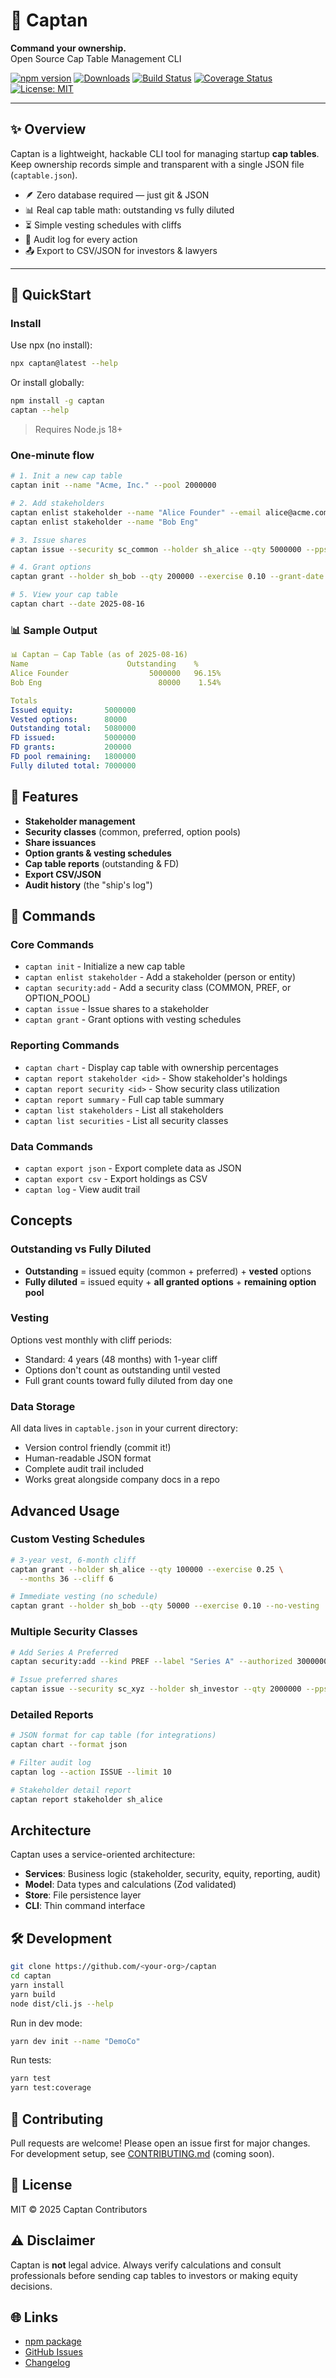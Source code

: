 # 🧭 Captan  
**Command your ownership.**  
Open Source Cap Table Management CLI

[![npm version](https://img.shields.io/npm/v/captan.svg?color=blue&logo=npm)](https://www.npmjs.com/package/captan)
[![Downloads](https://img.shields.io/npm/dm/captan.svg?color=green)](https://www.npmjs.com/package/captan)
[![Build Status](https://github.com/<your-org>/captan/actions/workflows/ci.yml/badge.svg)](https://github.com/<your-org>/captan/actions)
[![Coverage Status](https://coveralls.io/repos/github/<your-org>/captan/badge.svg?branch=main)](https://coveralls.io/github/<your-org>/captan?branch=main)
[![License: MIT](https://img.shields.io/badge/License-MIT-yellow.svg)](LICENSE)

---

## ✨ Overview
Captan is a lightweight, hackable CLI tool for managing startup **cap tables**.  
Keep ownership records simple and transparent with a single JSON file (`captable.json`).  

- 🪶 Zero database required — just git & JSON  
- 📊 Real cap table math: outstanding vs fully diluted  
- ⏳ Simple vesting schedules with cliffs  
- 📜 Audit log for every action  
- 📤 Export to CSV/JSON for investors & lawyers  

---

## 🚀 QuickStart

### Install
Use npx (no install):
```bash
npx captan@latest --help
```

Or install globally:
```bash
npm install -g captan
captan --help
```

> Requires Node.js 18+

### One-minute flow

```bash
# 1. Init a new cap table
captan init --name "Acme, Inc." --pool 2000000

# 2. Add stakeholders
captan enlist stakeholder --name "Alice Founder" --email alice@acme.com
captan enlist stakeholder --name "Bob Eng"

# 3. Issue shares
captan issue --security sc_common --holder sh_alice --qty 5000000 --pps 0.0001 --date 2024-01-02

# 4. Grant options
captan grant --holder sh_bob --qty 200000 --exercise 0.10 --grant-date 2024-04-01 --start 2024-04-01

# 5. View your cap table
captan chart --date 2025-08-16
```

### 📊 Sample Output
```yaml
📊 Captan — Cap Table (as of 2025-08-16)
Name                      Outstanding    %
Alice Founder                  5000000   96.15%
Bob Eng                          80000    1.54%

Totals
Issued equity:       5000000
Vested options:      80000
Outstanding total:   5080000
FD issued:           5000000
FD grants:           200000
FD pool remaining:   1800000
Fully diluted total: 7000000
```

## 🧩 Features

- **Stakeholder management**
- **Security classes** (common, preferred, option pools)
- **Share issuances**
- **Option grants & vesting schedules**
- **Cap table reports** (outstanding & FD)
- **Export CSV/JSON**
- **Audit history** (the "ship's log")

## 📖 Commands

### Core Commands
- `captan init` - Initialize a new cap table
- `captan enlist stakeholder` - Add a stakeholder (person or entity)
- `captan security:add` - Add a security class (COMMON, PREF, or OPTION_POOL)
- `captan issue` - Issue shares to a stakeholder
- `captan grant` - Grant options with vesting schedules

### Reporting Commands
- `captan chart` - Display cap table with ownership percentages
- `captan report stakeholder <id>` - Show stakeholder's holdings
- `captan report security <id>` - Show security class utilization
- `captan report summary` - Full cap table summary
- `captan list stakeholders` - List all stakeholders
- `captan list securities` - List all security classes

### Data Commands
- `captan export json` - Export complete data as JSON
- `captan export csv` - Export holdings as CSV
- `captan log` - View audit trail

## Concepts

### Outstanding vs Fully Diluted
- **Outstanding** = issued equity (common + preferred) + **vested** options
- **Fully diluted** = issued equity + **all granted options** + **remaining option pool**

### Vesting
Options vest monthly with cliff periods:
- Standard: 4 years (48 months) with 1-year cliff
- Options don't count as outstanding until vested
- Full grant counts toward fully diluted from day one

### Data Storage
All data lives in `captable.json` in your current directory:
- Version control friendly (commit it!)
- Human-readable JSON format
- Complete audit trail included
- Works great alongside company docs in a repo

## Advanced Usage

### Custom Vesting Schedules
```bash
# 3-year vest, 6-month cliff
captan grant --holder sh_alice --qty 100000 --exercise 0.25 \
  --months 36 --cliff 6

# Immediate vesting (no schedule)
captan grant --holder sh_bob --qty 50000 --exercise 0.10 --no-vesting
```

### Multiple Security Classes
```bash
# Add Series A Preferred
captan security:add --kind PREF --label "Series A" --authorized 3000000 --par 0.001

# Issue preferred shares
captan issue --security sc_xyz --holder sh_investor --qty 2000000 --pps 2.00
```

### Detailed Reports
```bash
# JSON format for cap table (for integrations)
captan chart --format json

# Filter audit log
captan log --action ISSUE --limit 10

# Stakeholder detail report
captan report stakeholder sh_alice
```

## Architecture

Captan uses a service-oriented architecture:
- **Services**: Business logic (stakeholder, security, equity, reporting, audit)
- **Model**: Data types and calculations (Zod validated)
- **Store**: File persistence layer
- **CLI**: Thin command interface

## 🛠️ Development

```bash
git clone https://github.com/<your-org>/captan
cd captan
yarn install
yarn build
node dist/cli.js --help
```

Run in dev mode:
```bash
yarn dev init --name "DemoCo"
```

Run tests:
```bash
yarn test
yarn test:coverage
```

## 🤝 Contributing

Pull requests are welcome! Please open an issue first for major changes.
For development setup, see [CONTRIBUTING.md](CONTRIBUTING.md) (coming soon).

## 📜 License

MIT © 2025 Captan Contributors

## ⚠️ Disclaimer

Captan is **not** legal advice. Always verify calculations and consult professionals before sending cap tables to investors or making equity decisions.

## 🌐 Links

- [npm package](https://www.npmjs.com/package/captan)
- [GitHub Issues](https://github.com/<your-org>/captan/issues)
- [Changelog](CHANGELOG.md)
